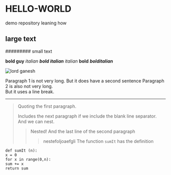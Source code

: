 # HELLO-WORLD
demo repository leaning how
## large text
######### small text

**bold guy**
*italian*
***bold italian***
_italian_
__bold__
___bolditalian___

![lord ganesh](C:\Users\S545510\Documents\GitHub\HELLO-WORLD\lordganesh.jpg)

Paragraph 1 is not very long.
But it does have a second sentence
Paragraph 2 is also not very long.<br>
But it uses a line break.

***


> Quoting the first paragraph.
>
>Includes the next paragraph if we include
the blank line separator.
And we can nest.
>> Nested!
And the last line of the second paragraph 
>>> nestefoljoaefgli
The function `sumIt` has the definition
```
def sumIt (n):
x = 0
for x in range(0,n):
sum += x
return sum
```
